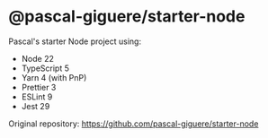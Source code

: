 # @pascal-giguere/starter-node

Pascal's starter Node project using:
 - Node 22
 - TypeScript 5
 - Yarn 4 (with PnP)
 - Prettier 3
 - ESLint 9
 - Jest 29

Original repository: https://github.com/pascal-giguere/starter-node
